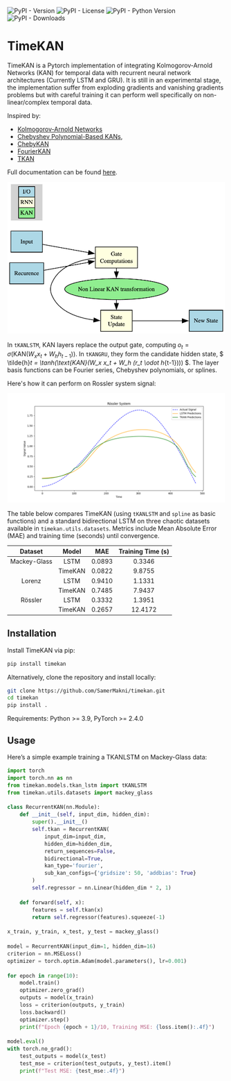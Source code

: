 ![PyPI - Version](https://img.shields.io/pypi/v/timekan)
![PyPI - License](https://img.shields.io/pypi/l/timekan)
![PyPI - Python Version](https://img.shields.io/pypi/pyversions/timekan)
![PyPI - Downloads](https://img.shields.io/pypi/dm/timekan)

# TimeKAN


TimeKAN is a Pytorch implementation of integrating Kolmogorov-Arnold Networks (KAN) for temporal data with recurrent neural network architectures (Currently LSTM and GRU). It is still in an experimental stage, the implementation suffer from exploding gradients and vanishing gradients problems but with careful training it can perform well specifically on non-linear/complex temporal data.

Inspired by:
- [Kolmogorov-Arnold Networks](https://arxiv.org/abs/2404.19756)
- [Chebyshev Polynomial-Based KANs](https://arxiv.org/html/2405.07200), 
- [ChebyKAN](https://github.com/SynodicMonth/ChebyKAN)
- [FourierKAN](https://github.com/GistNoesis/FourierKAN/)
- [TKAN](https://arxiv.org/pdf/2405.07344)

Full documentation can be found [here](https://samermakni.github.io/timekan/).


![image](./images/timeKAN.png)

In `tKANLSTM`, KAN layers replace the output gate, computing $o_t = \sigma(\text{KAN}(W_x x_t + W_h h_{t-1}))$. In `tKANGRU`, they form the candidate hidden state, $ \tilde{h}_t = \tanh(\text{KAN}(W_x x_t + W_h (r_t \odot h_{t-1}))) $. The layer basis functions can be Fourier series, Chebyshev polynomials, or splines.

Here's how it can perform on Rossler system signal:

![image](./images/rossler_system.png)

The table below compares TimeKAN (using `tKANLSTM` and
`spline` as basic functions) and a standard bidirectional
LSTM on three chaotic datasets available in
`timekan.utils.datasets`. Metrics include Mean Absolute
Error (MAE) and training time (seconds) until convergence.

|      Dataset    |    Model   |     MAE   |   Training Time (s)  | 
|:---------------:|:----------:|:---------:|:--------------------:|
|   Mackey-Glass  |   LSTM     |   0.0893  |   0.3346             |
|                 |   TimeKAN  |   0.0822  |   9.8755             |
|   Lorenz        |   LSTM     |   0.9410  |   1.1331             |
|                 |   TimeKAN  |   0.7485  |   7.9437             |
|   Rössler       |   LSTM     |   0.3332  |   1.3951             |
|                 |   TimeKAN  |   0.2657  |   12.4172            |

## Installation

Install TimeKAN via pip:

```bash
pip install timekan
```

Alternatively, clone the repository and install locally:

```bash
git clone https://github.com/SamerMakni/timekan.git
cd timekan
pip install .
```
Requirements: Python >= 3.9, PyTorch >= 2.4.0

## Usage


Here’s a simple example training a TKANLSTM on Mackey-Glass data:

```python
import torch
import torch.nn as nn
from timekan.models.tkan_lstm import tKANLSTM
from timekan.utils.datasets import mackey_glass

class RecurrentKAN(nn.Module):
    def __init__(self, input_dim, hidden_dim):
        super().__init__()
        self.tkan = RecurrentKAN(
            input_dim=input_dim,
            hidden_dim=hidden_dim,
            return_sequences=False,
            bidirectional=True,
            kan_type='fourier',
            sub_kan_configs={'gridsize': 50, 'addbias': True}
        )
        self.regressor = nn.Linear(hidden_dim * 2, 1)

    def forward(self, x):
        features = self.tkan(x)
        return self.regressor(features).squeeze(-1)

x_train, y_train, x_test, y_test = mackey_glass()

model = RecurrentKAN(input_dim=1, hidden_dim=16)
criterion = nn.MSELoss()
optimizer = torch.optim.Adam(model.parameters(), lr=0.001)

for epoch in range(10):
    model.train()
    optimizer.zero_grad()
    outputs = model(x_train)
    loss = criterion(outputs, y_train)
    loss.backward()
    optimizer.step()
    print(f"Epoch {epoch + 1}/10, Training MSE: {loss.item():.4f}")

model.eval()
with torch.no_grad():
    test_outputs = model(x_test)
    test_mse = criterion(test_outputs, y_test).item()
    print(f"Test MSE: {test_mse:.4f}")
```

